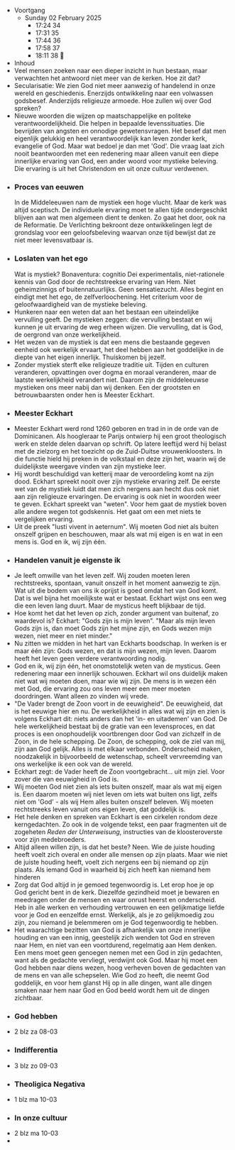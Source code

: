 - Voortgang
	- Sunday 02 February 2025
		- 17:24 34
		- 17:31 35
		- 17:44 36
		- 17:58 37
		- 18:11 38 🛑
- Inhoud
- Veel mensen zoeken naar een dieper inzicht in hun bestaan, maar verwachten het antwoord niet meer van de kerken. Hoe zit dat?
- Secularisatie: We zien God niet meer aanwezig of handelend in onze wereld en geschiedenis. Enerzijds ontwikkeling naar een volwassen godsbesef. Anderzijds religieuze armoede. Hoe zullen wij over God spreken?
- Nieuwe woorden die wijzen op maatschappelijke en politeke verantwoordelijkheid. Die helpen in bepaalde levenssituaties. Die bevrijden van angsten en onnodige gewetensvragen. Het besef dat men eigenlijk gelukkig en heel verantwoordelijk kan leven zonder kerk, evangelie of God. Maar wat bedoel je dan met 'God'. Die vraag laat zich nooit beantwoorden met een redenering maar alleen vanuit een diepe innerlijke ervaring van God, een ander woord voor mystieke beleving. Die ervaring is uit het Christendom en uit onze cultuur verdwenen.
- ### Proces van eeuwen
  In de Middeleeuwen nam de mystiek een hoge vlucht. Maar de kerk was altijd sceptisch. De individuele ervaring moet te allen tijde ondergeschikt blijven aan wat men algemeen dient te denken. Zo gaat het door, ook na de Reformatie. De Verlichting bekroont deze ontwikkelingen legt de grondslag voor een geloofsbeleving waarvan onze tijd bewijst dat ze niet meer levensvatbaar is.
- ### Loslaten van het ego
  Wat is mystiek? Bonaventura: cognitio Dei experimentalis, niet-rationele kennis van God door de rechtstreekse ervaring van Hem. Niet geheimzinnigs of buitennatuurlijks. Geen sensatiezucht. Alles begint en eindigt met het ego, de zelfverloochening. Het criterium voor de geloofwaardigheid  van de mystieke beleving.
- Hunkeren naar een weten dat aan het bestaan een uiteindelijke vervulling geeft. De mystieken zeggen: die vervulling bestaat en wij kunnen je uit ervaring de weg erheen wijzen. Die vervulling, dat is God, de oergrond van onze werkelijkheid.
- Het wezen van de mystiek is dat een mens die bestaande gegeven eenheid ook werkelijk ervaart, het deel hebben aan het goddelijke in de diepte van het eigen innerlijk. Thuiskomen bij jezelf.
- Zonder mystiek sterft elke religieuze traditie uit. Tijden en culturen veranderen, opvattingen over dogma en moraal veranderen, maar de laatste werkelijkheid verandert niet. Daarom zijn de middeleeuwse mystieken ons meer nabij dan wij denken. Een der grootsten en betrouwbaarsten onder hen is Meester Eckhart.
- ### Meester Eckhart
- Meester Eckhart werd rond 1260 geboren en trad in in de orde van de Dominicanen. Als hoogleraar te Parijs ontwierp hij een groot theologisch werk en stelde delen daarvan op schrift. Op latere leeftijd werd hij belast met de zielzorg en het toezicht op de Zuid-Duitse vrouwenkloosters. In die functie hield hij preken in de volkstaal en deze zijn het, waarin wij de duidelijkste weergave vinden van zijn mystieke leer.
- Hij wordt beschuldigd van ketterij maar de veroordeling komt na zijn dood. Eckhart spreekt nooit over zijn mystieke ervaring zelf. De eerste wet van de mystiek luidt dat men zich nergens aan hecht dus ook niet aan zijn religieuze ervaringen. De ervaring is ook niet in woorden weer te geven. Eckhart spreekt van "weten". Voor hem gaat de mystiek boven alle andere wegen tot godskennis. Het gaat om een met niets te vergelijken ervaring.
- Uit de preek "Iusti vivent in aeternum". Wij moeten God niet als buiten onszelf grijpen en beschouwen, maar als wat mij eigen is en wat in een mens is. God en ik, wij zijn één.
- ### Handelen vanuit je eigenste ik
- Je leeft omwille van het leven zelf. Wij zouden moeten leren rechtstreeks, spontaan, vanuit onszelf in het moment aanwezig te zijn. Wat uit die  bodem van ons ik oprijst is goed omdat het van God komt. Dat is wel bijna het moeilijkste wat er bestaat. Eckhart wijst ons een weg die een leven lang duurt. Maar de mysticus heeft blijkbaar de tijd.
- Hoe komt het dat het leven op zich, zonder argument van buitenaf, zo waardevol is? Eckhart: "Gods zijn is mijn leven". "Maar als mijn leven Gods zijn is, dan moet Gods zijn het mijne zijn, en Gods wezen mijn wezen, niet meer en niet minder."
- Nu zitten we midden in het hart van Eckharts boodschap. In werken is er maar één zijn: Gods wezen, en dat is mijn wezen, mijn leven. Daarom heeft het leven geen verdere verantwoording nodig.
- God en ik, wij zijn één, het onomstotelijk weten van de mysticus. Geen redenering maar een innerlijk schouwen. Eckhart wil ons duidelijk maken niet wat wij moeten doen, maar wie wij zijn. De mens is in wezen één met God, die ervaring zou ons leven meer een meer moeten doordringen. Want alleen zo vinden wij vrede.
- "De Vader brengt de Zoon voort in de eeuwigheid". De eeuwigheid, dat is het eeuwige hier en nu. De werkelijkheid in alles wat wij zijn en zien is volgens Eckhart dit: niets anders dan het 'in- en uitademen' van God. De hele werkelijkheid bestaat bij de gratie van een levensproces, en dat proces is een onophoudelijk voortbrengen door God van zichzelf in de Zoon, in de hele schepping. De Zoon, de schepping, ook de ziel van mij, zijn aan God gelijk. Alles is met elkaar verbonden. Onderscheid maken, noodzakelijk in bijvoorbeeld de wetenschap, scheelt vervreemding van ons werkelijke ik een ook van de wereld.
- Eckhart zegt: de Vader heeft de Zoon voortgebracht... uit mijn ziel. Voor zover die van eeuwigheid in God is.
- Wij moeten God niet zien als iets buiten onszelf, maar als wat mij eigen is. Een daarom moeten wij niet leven om iets wat buiten ons ligt, zelfs niet om 'God' - als wij Hem alles buiten onszelf beleven. Wij moeten rechtstreeks leven vanuit ons eigen leven, dat goddelijk is.
- Het hele denken en spreken van Eckhart is een cirkelen rondom deze kerngedachten. Zo ook in de volgende tekst, een paar fragmenten uit de zogeheten _Reden der Unterweisung_, instructies van de kloosteroverste voor zijn medebroeders.
- Altijd alleen willen zijn, is dat het beste? Neen. Wie de juiste houding heeft voelt zich overal en onder alle mensen op zijn plaats. Maar wie niet de juiste houding heeft, voelt zich nergens een bij niemand op zijn plaats. Als iemand God in waarheid bij zich heeft kan niemand hem hinderen
- Zorg dat God altijd in je gemoed tegenwoordig is. Let erop hoe je op God gericht bent in de kerk. Diezelfde gezindheid moet je bewaren en meedragen onder de mensen en waar onrust heerst en onderscheid. Heb in alle werken en verhouding vertrouwen en een gelijkmatige liefde voor je God en eenzelfde ernst. Werkelijk, als je zo gelijkmoedig zou zijn, zou niemand je belemmeren om je God tegenwoordig te hebben.
- Het waarachtige bezitten van God is afhankelijk van onze innerlijke houding en van een innig, geestelijk zich wenden tot God en streven naar Hem, en niet van een voortdurend, regelmatig aan Hem denken. Een mens moet geen genoegen nemen met een God in zijn gedachten, want als de gedachte vervliegt, verdwijnt ook God. Maar hij moet een God hebben naar diens wezen, hoog verheven boven de gedachten van de mens en van alle schepselen. Wie God zo heeft, die neemt God goddelijk, en voor hem glanst Hij op in alle dingen, want alle dingen smaken naar hem naar God en God beeld wordt hem uit de dingen zichtbaar.
- ### God hebben
- 2 blz za 08-03
- ### Indifferentia
- 3 blz zo 09-03
- ### Theoligica Negativa
- 1 blz ma 10-03
- ### In onze cultuur
- 2 blz ma 10-03
-